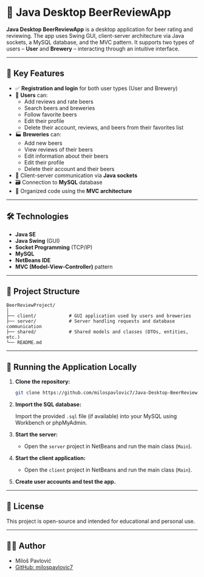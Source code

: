 # 🍺 Java Desktop BeerReviewApp

**Java Desktop BeerReviewApp** is a desktop application for beer rating and reviewing. The app uses Swing GUI, client-server architecture via Java sockets, a MySQL database, and the MVC pattern. It supports two types of users – **User** and **Brewery** – interacting through an intuitive interface.

---

## 🧩 Key Features

- ✅ **Registration and login** for both user types (User and Brewery)
- 🧾 **Users** can:
  - Add reviews and rate beers
  - Search beers and breweries
  - Follow favorite beers
  - Edit their profile
  - Delete their account, reviews, and beers from their favorites list
- 🏭 **Breweries** can:
  - Add new beers
  - View reviews of their beers
  - Edit information about their beers
  - Edit their profile
  - Delete their account and their beers
- 🔗 Client-server communication via **Java sockets**
- 🗃 Connection to **MySQL** database
- 🧠 Organized code using the **MVC architecture**

---

## 🛠 Technologies

- **Java SE**
- **Java Swing** (GUI)
- **Socket Programming** (TCP/IP)
- **MySQL**
- **NetBeans IDE**
- **MVC (Model-View-Controller)** pattern

---

## 📁 Project Structure

```
BeerReviewProject/
│
├── client/            # GUI application used by users and breweries
├── server/            # Server handling requests and database communication
├── shared/            # Shared models and classes (DTOs, entities, etc.)
└── README.md
```

---

## 🧪 Running the Application Locally

1. **Clone the repository:**

   ```bash
   git clone https://github.com/milospavlovic7/Java-Desktop-BeerReviewApp.git
   ```

2. **Import the SQL database:**

   Import the provided `.sql` file (if available) into your MySQL using Workbench or phpMyAdmin.

3. **Start the server:**

   - Open the `server` project in NetBeans and run the main class (`Main`).

4. **Start the client application:**

   - Open the `client` project in NetBeans and run the main class (`Main`).

5. **Create user accounts and test the app.**

---

## 📄 License

This project is open-source and intended for educational and personal use.

---

## 👨‍💻 Author

- Miloš Pavlović  
- [GitHub: milospavlovic7](https://github.com/milospavlovic7)
